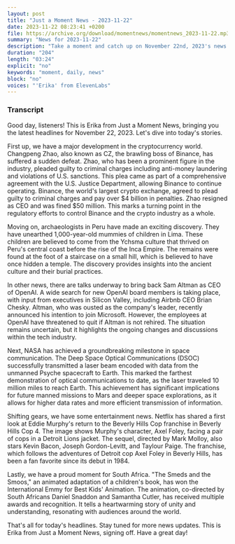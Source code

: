 ```yaml
---
layout: post
title: "Just a Moment News - 2023-11-22"
date: 2023-11-22 08:23:41 +0200
file: https://archive.org/download/momentnews/momentnews_2023-11-22.mp3
summary: "News for 2023-11-22"
description: "Take a moment and catch up on November 22nd, 2023's news."
duration: "204"
length: "03:24"
explicit: "no"
keywords: "moment, daily, news"
block: "no"
voices: "'Erika' from ElevenLabs"
---
```


### Transcript

Good day, listeners! This is Erika from Just a Moment News, bringing you the latest headlines for November 22, 2023. Let's dive into today's stories.

First up, we have a major development in the cryptocurrency world. Changpeng Zhao, also known as CZ, the brawling boss of Binance, has suffered a sudden defeat. Zhao, who has been a prominent figure in the industry, pleaded guilty to criminal charges including anti-money laundering and violations of U.S. sanctions. This plea came as part of a comprehensive agreement with the U.S. Justice Department, allowing Binance to continue operating. Binance, the world's largest crypto exchange, agreed to plead guilty to criminal charges and pay over $4 billion in penalties. Zhao resigned as CEO and was fined $50 million. This marks a turning point in the regulatory efforts to control Binance and the crypto industry as a whole.

Moving on, archaeologists in Peru have made an exciting discovery. They have unearthed 1,000-year-old mummies of children in Lima. These children are believed to come from the Ychsma culture that thrived on Peru's central coast before the rise of the Inca Empire. The remains were found at the foot of a staircase on a small hill, which is believed to have once hidden a temple. The discovery provides insights into the ancient culture and their burial practices.

In other news, there are talks underway to bring back Sam Altman as CEO of OpenAI. A wide search for new OpenAI board members is taking place, with input from executives in Silicon Valley, including Airbnb CEO Brian Chesky. Altman, who was ousted as the company's leader, recently announced his intention to join Microsoft. However, the employees at OpenAI have threatened to quit if Altman is not rehired. The situation remains uncertain, but it highlights the ongoing changes and discussions within the tech industry.

Next, NASA has achieved a groundbreaking milestone in space communication. The Deep Space Optical Communications (DSOC) successfully transmitted a laser beam encoded with data from the unmanned Psyche spacecraft to Earth. This marked the farthest demonstration of optical communications to date, as the laser traveled 10 million miles to reach Earth. This achievement has significant implications for future manned missions to Mars and deeper space explorations, as it allows for higher data rates and more efficient transmission of information.

Shifting gears, we have some entertainment news. Netflix has shared a first look at Eddie Murphy's return to the Beverly Hills Cop franchise in Beverly Hills Cop 4. The image shows Murphy's character, Axel Foley, facing a pair of cops in a Detroit Lions jacket. The sequel, directed by Mark Molloy, also stars Kevin Bacon, Joseph Gordon-Levitt, and Taylour Paige. The franchise, which follows the adventures of Detroit cop Axel Foley in Beverly Hills, has been a fan favorite since its debut in 1984.

Lastly, we have a proud moment for South Africa. "The Smeds and the Smoos," an animated adaptation of a children's book, has won the International Emmy for Best Kids' Animation. The animation, co-directed by South Africans Daniel Snaddon and Samantha Cutler, has received multiple awards and recognition. It tells a heartwarming story of unity and understanding, resonating with audiences around the world.

That's all for today's headlines. Stay tuned for more news updates. This is Erika from Just a Moment News, signing off. Have a great day!
